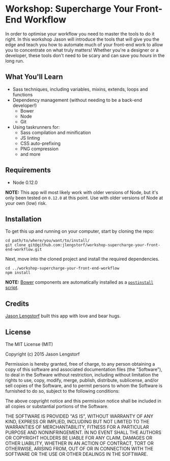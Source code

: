 Workshop: Supercharge Your Front-End Workflow
===============================================================================

In order to optimise your workflow you need to master the tools to do it right.
In this workshop Jason will introduce the tools that will give you the edge and
teach you how to automate much of your front-end work to allow you to 
concentrate on what truly matters! Whether you're a designer or a developer, 
these tools don't need to be scary and can save you *hours* in the long run.


What You'll Learn
-------------------------------------------------------------------------------

- Sass techniques, including variables, mixins, 
  extends, loops and functions
- Dependency management (without needing to be a 
  back-end developer!)
  - Bower
  - Node
  - Git
- Using taskrunners for:
  - Sass compilation and minification
  - JS linting
  - CSS auto-prefixing
  - PNG compression
  - and more


Requirements
-------------------------------------------------------------------------------

* Node 0.12.0

**NOTE:** This app will most likely work with older 
versions of Node, but it's only been tested on 
`0.12.0` at this point. Use with older versions of 
Node at your own (low) risk.


Installation
-------------------------------------------------------------------------------

To get this up and running on your computer, start by 
cloning the repo:

    cd path/to/where/you/want/to/install/
    git clone git@github.com:jlengstorf/workshop-supercharge-your-front-end-workflow.git

Next, move into the cloned project and install the 
required dependencies.

    cd ../workshop-supercharge-your-front-end-workflow
    npm install

**NOTE:** [Bower][1] components are automatically 
installed as a [`postinstall` script][2].


Credits
-------------------------------------------------------------------------------

[Jason Lengstorf][3] built this app with love and bear hugs.


License
-------------------------------------------------------------------------------

The MIT License (MIT)

Copyright (c) 2015 Jason Lengstorf

Permission is hereby granted, free of charge, to any person obtaining a copy
of this software and associated documentation files (the "Software"), to deal
in the Software without restriction, including without limitation the rights
to use, copy, modify, merge, publish, distribute, sublicense, and/or sell
copies of the Software, and to permit persons to whom the Software is
furnished to do so, subject to the following conditions:

The above copyright notice and this permission notice shall be included in all
copies or substantial portions of the Software.

THE SOFTWARE IS PROVIDED "AS IS", WITHOUT WARRANTY OF ANY KIND, EXPRESS OR
IMPLIED, INCLUDING BUT NOT LIMITED TO THE WARRANTIES OF MERCHANTABILITY,
FITNESS FOR A PARTICULAR PURPOSE AND NONINFRINGEMENT. IN NO EVENT SHALL THE
AUTHORS OR COPYRIGHT HOLDERS BE LIABLE FOR ANY CLAIM, DAMAGES OR OTHER
LIABILITY, WHETHER IN AN ACTION OF CONTRACT, TORT OR OTHERWISE, ARISING FROM,
OUT OF OR IN CONNECTION WITH THE SOFTWARE OR THE USE OR OTHER DEALINGS IN THE
SOFTWARE.




[1]: http://bower.io/
[2]: https://docs.npmjs.com/misc/scripts
[3]: http://lengstorf.com/
